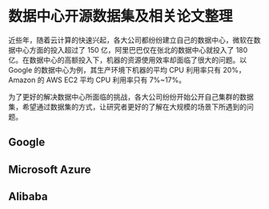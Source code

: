 # 数据中心开源数据集及相关论文整理
近些年，随着云计算的快速兴起，各大公司都纷纷建立自己的数据中心，微软在数据中心方面的投入超过了 150 亿，阿里巴巴仅在张北的数据中心就投入了 180 亿。在数据中心的高额投入下，机器的资源使用效率却面临了很大的问题。以 Google 的数据中心为例，其生产环境下机器的平均 CPU 利用率只有 20%，Amazon 的 AWS EC2 平均 CPU 利用率只有 7%~17%。

为了更好的解决数据中心所面临的挑战，各大公司纷纷开始公开自己集群的数据集，希望通过数据集的方式，让研究者更好的了解在大规模的场景下所遇到的问题。
## Google
## Microsoft Azure
## Alibaba